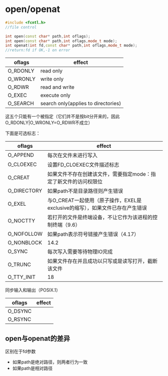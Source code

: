 # open/openat

```cpp
#include <fcntl.h>
//file control

int open(const char* path,int oflags);
int open(const char* path,int oflags,mode_t mode);
int openat(int fd,const char* path,int oflags,mode_t mode);
//return:fd if OK,-1 on error
```

| oflags   | effect                              |
| -------- | ----------------------------------- |
| O_RDONLY | read only                           |
| O_WRONLY | write only                          |
| O_RDWR   | read and write                      |
| O_EXEC   | execute only                        |
| O_SEARCH | search only(applies to directories) |

这五个只能有一个被指定（它们并不是按bit分开来的，因此O_RDONLY|O_WRONLY=O_RDWR不成立）

下面是可选标志：

| oflags      | effect                                                       |
| ----------- | ------------------------------------------------------------ |
| O_APPEND    | 每次在文件末进行写入                                         |
| O_CLOEXEC   | 设置FD_CLOEXEC文件描述标志                                   |
| O_CREAT     | 如果文件不存在创建该文件，需要指定mode：指定了新文件的访问权限位 |
| O_DIRECTORY | 如果path不是目录路径则产生错误                               |
| O_EXEL      | 与O_CREAT一起使用（原子操作，EXEL是exclusive的缩写），如果文件已存在产生错误 |
| O_NOCTTY    | 若打开的文件是终端设备，不让它作为该进程的控制终端（9.6）    |
| O_NOFOLLOW  | 如果path表示符号链接产生错误（4.17）                         |
| O_NONBLOCK  | 14.2                                                         |
| O_SYNC      | 每次写入需要等待物理IO完成                                   |
| O_TRUNC     | 如果文件存在并且成功以只写或是读写打开，截断该文件           |
| O_TTY_INIT  | 18                                                           |

同步输入和输出（POSIX.1）

| oflags  | effect |
| ------- | ------ |
| O_DSYNC |        |
| O_RSYNC |        |

## open与openat的差异

区别在于fd参数

* 如果path是绝对路径，则两者行为一致
* 如果path是相对路径

